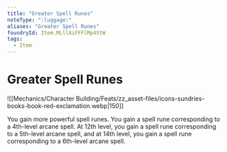 ```yaml
---
title: "Greater Spell Runes"
noteType: ":luggage:"
aliases: "Greater Spell Runes"
foundryId: Item.MLllAiFFFlMp4StW
tags:
  - Item
---
```


# Greater Spell Runes
![[Mechanics/Character Building/Feats/zz_asset-files/icons-sundries-books-book-red-exclamation.webp|150]]

You gain more powerful spell runes. You gain a spell rune corresponding to a 4th-level arcane spell. At 12th level, you gain a spell rune corresponding to a 5th-level arcane spell, and at 14th level, you gain a spell rune corresponding to a 6th-level arcane spell.
